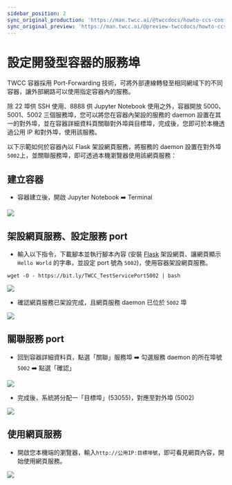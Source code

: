 ```yaml
---
sidebar_position: 2
sync_original_production: 'https://man.twcc.ai/@twccdocs/howto-ccs-config-service-port-zh'
sync_original_preview: 'https://man.twcc.ai/@preview-twccdocs/howto-ccs-config-service-port-zh'
---
```


# 設定開發型容器的服務埠

TWCC 容器採用 Port-Forwarding 技術，可將外部連線轉發至相同網域下的不同容器，讓外部網路可以使用指定容器內的服務。

除 22 埠供 SSH 使用、8888 供 Jupyter Notebook 使用之外，容器開放 5000、5001、5002 三個服務埠，您可以將您在容器內架設的服務的 daemon 設置在其一的對外埠，並在容器詳細資料頁關聯對外埠與目標埠，完成後，您即可於本機透過公用 IP 和對外埠，使用該服務。

以下示範如何於容器內以 Flask 架設網頁服務，將服務的 daemon 設置在對外埠`5002`上，並關聯服務埠，即可透過本機瀏覽器使用該網頁服務：

## 建立容器

- 容器建立後，開啟 Jupyter Notebook :arrow_right: Terminal

![](https://cos.twcc.ai/SYS-MANUAL/uploads/upload_7adcd4b991852eb4a7f4d05b98f6adff.png)

## 架設網頁服務、設定服務 port

- 輸入以下指令，下載腳本並執行腳本內容 (安裝 [Flask](https://flask.palletsprojects.com/en/1.1.x/) 架設網頁、讓網頁顯示 `Hello World` 的字串，並設定 port 號為 `5002`)，使用容器架設網頁服務。 
```bash=
wget -O - https://bit.ly/TWCC_TestServicePort5002 | bash
```
![](https://i.imgur.com/TCStO51.png)
        
- 確認網頁服務已架設完成，且網頁服務 daemon 已位於 `5002` 埠
        
![](https://i.imgur.com/XKvEMYX.png)

## 關聯服務 port
        
- 回到容器詳細資料頁，點選「關聯」服務埠 :arrow_right: 勾選服務 daemon 的所在埠號 `5002` :arrow_right: 點選「確認」
        
![](https://cos.twcc.ai/SYS-MANUAL/uploads/upload_a83708e0a486692acf4221e824667adf.png)
        
- 完成後，系統將分配一「目標埠」(53055)，對應至對外埠 (5002)
        
![](https://i.imgur.com/a9wXd1e.png)

## 使用網頁服務
        
- 開啟您本機端的瀏覽器，輸入`http://公用IP:目標埠號`，即可看見網頁內容，開始使用網頁服務。

![](https://i.imgur.com/Za4GoFg.png)

